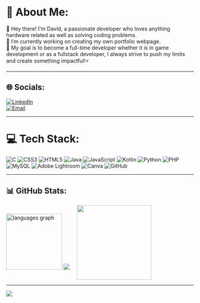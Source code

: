 # 💫 About Me:
🔭 Hey there! I'm David, a passionate developer who loves anything hardware related as well as solving coding problems.<br>👯  I’m currently working on creating my own portfolio webpage. <br>💬 My goal is to become a full-time developer whether it is in game development or as a fullstack developer, I always strive to push my limits and create something impactful!⚡

---

## 🌐 Socials:
[![LinkedIn](https://img.shields.io/badge/LinkedIn-%230077B5.svg?logo=linkedin&logoColor=white)](https://linkedin.com/in/david-gevorgyan-7738a0334/)  
[![Email](https://img.shields.io/badge/Email-D14836?logo=gmail&logoColor=white)](mailto:dv.gv00@gmail.com)  

---

# 💻 Tech Stack:
![C](https://img.shields.io/badge/c-%2300599C.svg?style=for-the-badge&logo=c&logoColor=white) ![CSS3](https://img.shields.io/badge/css3-%231572B6.svg?style=for-the-badge&logo=css3&logoColor=white) ![HTML5](https://img.shields.io/badge/html5-%23E34F26.svg?style=for-the-badge&logo=html5&logoColor=white) ![Java](https://img.shields.io/badge/java-%23ED8B00.svg?style=for-the-badge&logo=openjdk&logoColor=white) ![JavaScript](https://img.shields.io/badge/javascript-%23323330.svg?style=for-the-badge&logo=javascript&logoColor=%23F7DF1E) ![Kotlin](https://img.shields.io/badge/kotlin-%237F52FF.svg?style=for-the-badge&logo=kotlin&logoColor=white) ![Python](https://img.shields.io/badge/python-3670A0?style=for-the-badge&logo=python&logoColor=ffdd54) ![PHP](https://img.shields.io/badge/php-%23777BB4.svg?style=for-the-badge&logo=php&logoColor=white) ![MySQL](https://img.shields.io/badge/mysql-4479A1.svg?style=for-the-badge&logo=mysql&logoColor=white) ![Adobe Lightroom](https://img.shields.io/badge/Adobe%20Lightroom-31A8FF.svg?style=for-the-badge&logo=Adobe%20Lightroom&logoColor=white) ![Canva](https://img.shields.io/badge/Canva-%2300C4CC.svg?style=for-the-badge&logo=Canva&logoColor=white) ![GitHub](https://img.shields.io/badge/github-%23121011.svg?style=for-the-badge&logo=github&logoColor=white)

---

## 📊 GitHub Stats:
<div style="display: flex; align-items: center;">
  <div>
  <img src="https://github-readme-stats.vercel.app/api/top-langs?username=FazonPlay&locale=en&hide_title=false&layout=compact&card_width=320&langs_count=5&theme=dracula&hide_border=false" height="150" alt="languages graph"  />
    <img src="https://nirzak-streak-stats.vercel.app/?user=FazonPlay&theme=blue-green&hide_border=false"/>
  </div>
  <img src="https://media.tenor.com/GVbWMPslm5UAAAAC/broly-dragon-ball.gif" width="200" style="margin-left: 20px;"/>
</div>

---

[![](https://visitcount.itsvg.in/api?id=FazonPlay&icon=0&color=0)](https://visitcount.itsvg.in)
